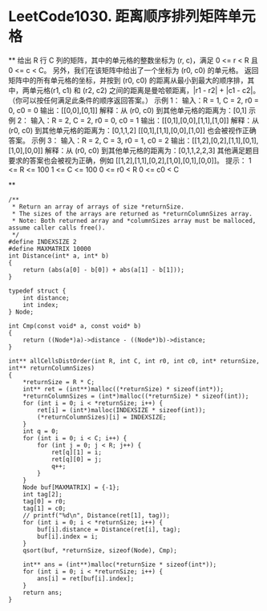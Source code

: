 # LeetCode1030. 距离顺序排列矩阵单元格	
**
给出 R 行 C 列的矩阵，其中的单元格的整数坐标为 (r, c)，满足 0 <= r < R 且 0 <= c < C。
另外，我们在该矩阵中给出了一个坐标为 (r0, c0) 的单元格。
返回矩阵中的所有单元格的坐标，并按到 (r0, c0) 的距离从最小到最大的顺序排，其中，两单元格(r1, c1) 和 (r2, c2) 之间的距离是曼哈顿距离，|r1 - r2| + |c1 - c2|。（你可以按任何满足此条件的顺序返回答案。）
示例 1：
输入：R = 1, C = 2, r0 = 0, c0 = 0
输出：[[0,0],[0,1]]
解释：从 (r0, c0) 到其他单元格的距离为：[0,1]
示例 2：
输入：R = 2, C = 2, r0 = 0, c0 = 1
输出：[[0,1],[0,0],[1,1],[1,0]]
解释：从 (r0, c0) 到其他单元格的距离为：[0,1,1,2]
[[0,1],[1,1],[0,0],[1,0]] 也会被视作正确答案。
示例 3：
输入：R = 2, C = 3, r0 = 1, c0 = 2
输出：[[1,2],[0,2],[1,1],[0,1],[1,0],[0,0]]
解释：从 (r0, c0) 到其他单元格的距离为：[0,1,1,2,2,3]
其他满足题目要求的答案也会被视为正确，例如 [[1,2],[1,1],[0,2],[1,0],[0,1],[0,0]]。
提示：
1 <= R <= 100
1 <= C <= 100
0 <= r0 < R
0 <= c0 < C

**

```
/**
 * Return an array of arrays of size *returnSize.
 * The sizes of the arrays are returned as *returnColumnSizes array.
 * Note: Both returned array and *columnSizes array must be malloced, assume caller calls free().
 */
#define INDEXSIZE 2
#define MAXMATRIX 10000
int Distance(int* a, int* b)
{
    return (abs(a[0] - b[0]) + abs(a[1] - b[1]));
}

typedef struct {
    int distance;
    int index;
} Node;

int Cmp(const void* a, const void* b)
{
    return ((Node*)a)->distance - ((Node*)b)->distance;
}

int** allCellsDistOrder(int R, int C, int r0, int c0, int* returnSize, int** returnColumnSizes)
{
    *returnSize = R * C;
    int** ret = (int**)malloc((*returnSize) * sizeof(int*));
    *returnColumnSizes = (int*)malloc((*returnSize) * sizeof(int));
    for (int i = 0; i < *returnSize; i++) {
        ret[i] = (int*)malloc(INDEXSIZE * sizeof(int));
        (*returnColumnSizes)[i] = INDEXSIZE;
    }
    int q = 0;
    for (int i = 0; i < C; i++) {
        for (int j = 0; j < R; j++) {
            ret[q][1] = i;
            ret[q][0] = j;
            q++;
        }        
    }
    Node buf[MAXMATRIX] = {-1};
    int tag[2];
    tag[0] = r0;
    tag[1] = c0;
    // printf("%d\n", Distance(ret[1], tag));
    for (int i = 0; i < *returnSize; i++) {
        buf[i].distance = Distance(ret[i], tag);
        buf[i].index = i;
    }
    qsort(buf, *returnSize, sizeof(Node), Cmp);

    int** ans = (int**)malloc(*returnSize * sizeof(int*));
    for (int i = 0; i < *returnSize; i++) {
        ans[i] = ret[buf[i].index];
    }
    return ans;
}

```